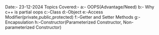 Date:- 23-12-2024
Topics Covered:- 
a:- OOPS(Advantage/Need)
b:- Why c++ is partial oops 
c:-Class 
d:-Object 
e:-Access Modifier(private,public,protected)
f:-Getter and Setter Methods 
g:-Encapsulation
h:-Constructor(Parameterized Constructor, Non-parameterized Constructor)
